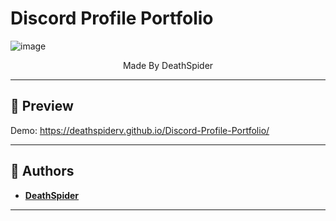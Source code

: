 # Discord Profile Portfolio

![image](https://media.discordapp.net/attachments/1238917389798739978/1243850980718804994/Picsart_24-05-25_14-27-43-731.jpg?ex=6652f9ff&is=6651a87f&hm=18c2dd6f606fb5e22a279af80e8f6803944f168581d4d8572cce9e18466f44fc&)
<p align="center" dir="auto">Made By DeathSpider</p>
<p align="center">

---

## 👀 Preview
Demo: https://deathspiderv.github.io/Discord-Profile-Portfolio/



---

## 📝 Authors
- [**DeathSpider**](https://github.com/DeathSpiderV)




---

